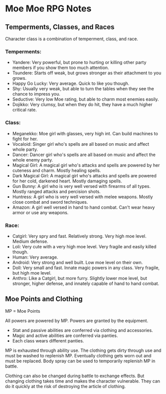 # Moe Moe RPG Notes


## Temperments, Classes, and Races

Character class is a combination of temperment, class, and race.

### Temperments:
+ Yandere: Very powerful, but prone to hurting or killing other party members if you show them too much attention.
+ Tsundere: Starts off weak, but grows stronger as their attachment to you grows.
+ Happy Go Lucky: Very average.  Quick to like you though.
+ Shy: Usually very weak, but able to turn the tables when they see the chance to impress you.
+ Seductive: Very low Moe rating, but able to charm most enemies easily.
+ Dojikko: Very clumsy, but when they do hit, they have a much higher critical rate.
         
### Class:
+ Meganekko: Moe girl with glasses, very high int.  Can build machines to fight for her.
+ Vocaloid: Singer girl who's spells are all based on music and affect whole party.
+ Dancer: Dancer girl who's spells are all based on music and affect the whole enemy party.
+ Magical Girl: A magical girl who's attacks and spells are powered by her cuteness and charm.  Mostly healing spells.
+ Dark Magical Girl: A magical girl who's attacks and spells are powered for her cold, darkened heart.  Mostly damaging spells.
+ Gun Bunny: A girl who is very well versed with firearms of all types.  Mostly ranged attacks and percision shots.
+ Huntress: A girl who is very well versed with melee weapons.  Mostly close combat and sword techniques.
+ Amazon: A girl well versed in hand to hand combat.  Can't wear heavy armor or use any weapons.
         
### Race:
+ Catgirl: Very spry and fast.  Relatively strong.  Very high moe level.  Medium defense.
+ Loli: Very cute with a very high moe level.  Very fragile and easily killed though.
+ Human: Very average.
+ Android: Very strong and well built.  Low moe level on their own.
+ Doll: Very small and fast.  Innate magic powers in any class.  Very fragile, but high moe level.
+ Anthro: Like a Catgirl, but more furry.  Slightly lower moe level, but stronger, higher defense, and innately capable of hand to hand combat.
   
## Moe Points and Clothing

MP = Moe Points

All powers are powered by MP.
Powers are granted by the equipment.
+ Stat and passive abilities are conferred via clothing and accessories.
+ Magic and active abilities are conferred via panties.
+ Each class wears different panties.
        
MP is exhausted through ability use.  The clothing gets dirty through use and must be washed to replenish MP.  Eventually clothing gets worn out and must be replaced.  Body spray can be used to temporarily replenish MP in battle.
    
Clothing can also be changed during battle to exchange effects.  But changing clothing takes time and makes the character vulnerable.  They can do it quickly at the risk of destroying the article of clothing.
